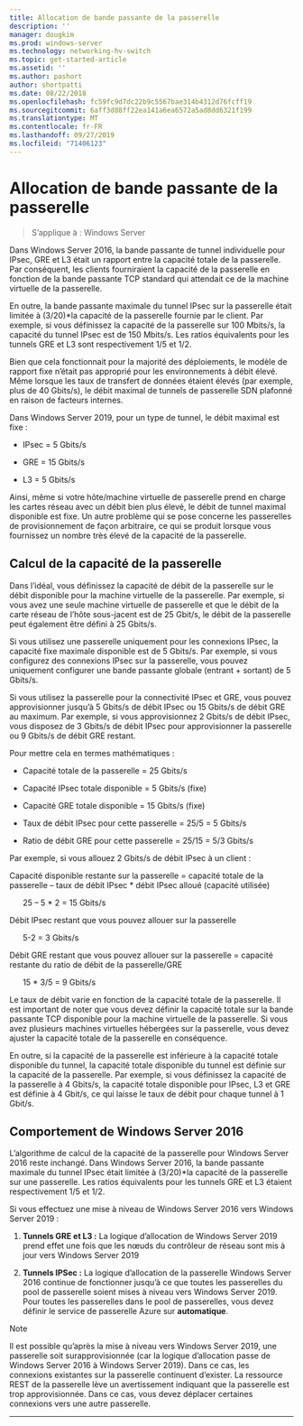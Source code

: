 ```yaml
---
title: Allocation de bande passante de la passerelle
description: ''
manager: dougkim
ms.prod: windows-server
ms.technology: networking-hv-switch
ms.topic: get-started-article
ms.assetid: ''
ms.author: pashort
author: shortpatti
ms.date: 08/22/2018
ms.openlocfilehash: fc59fc9d7dc22b9c5567bae314b4312d76fcff19
ms.sourcegitcommit: 6aff3d88ff22ea141a6ea6572a5ad8dd6321f199
ms.translationtype: MT
ms.contentlocale: fr-FR
ms.lasthandoff: 09/27/2019
ms.locfileid: "71406123"
---
```

# <a name="gateway-bandwidth-allocation"></a>Allocation de bande passante de la passerelle

>S’applique à : Windows Server

Dans Windows Server 2016, la bande passante de tunnel individuelle pour IPsec, GRE et L3 était un rapport entre la capacité totale de la passerelle. Par conséquent, les clients fourniraient la capacité de la passerelle en fonction de la bande passante TCP standard qui attendait ce de la machine virtuelle de la passerelle.

En outre, la bande passante maximale du tunnel IPsec sur la passerelle était limitée à (3/20)\*la capacité de la passerelle fournie par le client. Par exemple, si vous définissez la capacité de la passerelle sur 100 Mbits/s, la capacité du tunnel IPsec est de 150 Mbits/s. Les ratios équivalents pour les tunnels GRE et L3 sont respectivement 1/5 et 1/2.

Bien que cela fonctionnait pour la majorité des déploiements, le modèle de rapport fixe n’était pas approprié pour les environnements à débit élevé. Même lorsque les taux de transfert de données étaient élevés (par exemple, plus de 40 Gbits/s), le débit maximal de tunnels de passerelle SDN plafonné en raison de facteurs internes.

Dans Windows Server 2019, pour un type de tunnel, le débit maximal est fixe :

-   IPsec = 5 Gbits/s

-   GRE = 15 Gbits/s

-   L3 = 5 Gbits/s

Ainsi, même si votre hôte/machine virtuelle de passerelle prend en charge les cartes réseau avec un débit bien plus élevé, le débit de tunnel maximal disponible est fixe. Un autre problème qui se pose concerne les passerelles de provisionnement de façon arbitraire, ce qui se produit lorsque vous fournissez un nombre très élevé de la capacité de la passerelle.

## <a name="gateway-capacity-calculation"></a>Calcul de la capacité de la passerelle

Dans l’idéal, vous définissez la capacité de débit de la passerelle sur le débit disponible pour la machine virtuelle de la passerelle. Par exemple, si vous avez une seule machine virtuelle de passerelle et que le débit de la carte réseau de l’hôte sous-jacent est de 25 Gbit/s, le débit de la passerelle peut également être défini à 25 Gbits/s.

Si vous utilisez une passerelle uniquement pour les connexions IPsec, la capacité fixe maximale disponible est de 5 Gbits/s. Par exemple, si vous configurez des connexions IPsec sur la passerelle, vous pouvez uniquement configurer une bande passante globale (entrant + sortant) de 5 Gbits/s.

Si vous utilisez la passerelle pour la connectivité IPsec et GRE, vous pouvez approvisionner jusqu’à 5 Gbits/s de débit IPsec ou 15 Gbits/s de débit GRE au maximum. Par exemple, si vous approvisionnez 2 Gbits/s de débit IPsec, vous disposez de 3 Gbits/s de débit IPsec pour approvisionner la passerelle ou 9 Gbits/s de débit GRE restant.

Pour mettre cela en termes mathématiques :

- Capacité totale de la passerelle = 25 Gbits/s

- Capacité IPsec totale disponible = 5 Gbits/s (fixe)

- Capacité GRE totale disponible = 15 Gbits/s (fixe)

- Taux de débit IPsec pour cette passerelle = 25/5 = 5 Gbits/s

- Ratio de débit GRE pour cette passerelle = 25/15 = 5/3 Gbits/s

Par exemple, si vous allouez 2 Gbits/s de débit IPsec à un client :

Capacité disponible restante sur la passerelle = capacité totale de la passerelle – taux de débit IPsec * débit IPsec alloué (capacité utilisée)

&nbsp;&nbsp;&nbsp;&nbsp;&nbsp;&nbsp;25 – 5 * 2 = 15 Gbits/s

Débit IPsec restant que vous pouvez allouer sur la passerelle 

&nbsp;&nbsp;&nbsp;&nbsp;&nbsp;&nbsp;5-2 = 3 Gbits/s

Débit GRE restant que vous pouvez allouer sur la passerelle = capacité restante du ratio de débit de la passerelle/GRE 

&nbsp;&nbsp;&nbsp;&nbsp;&nbsp;&nbsp;15 * 3/5 = 9 Gbits/s

Le taux de débit varie en fonction de la capacité totale de la passerelle. Il est important de noter que vous devez définir la capacité totale sur la bande passante TCP disponible pour la machine virtuelle de la passerelle. Si vous avez plusieurs machines virtuelles hébergées sur la passerelle, vous devez ajuster la capacité totale de la passerelle en conséquence.

En outre, si la capacité de la passerelle est inférieure à la capacité totale disponible du tunnel, la capacité totale disponible du tunnel est définie sur la capacité de la passerelle. Par exemple, si vous définissez la capacité de la passerelle à 4 Gbits/s, la capacité totale disponible pour IPsec, L3 et GRE est définie à 4 Gbit/s, ce qui laisse le taux de débit pour chaque tunnel à 1 Gbit/s.

## <a name="windows-server-2016-behavior"></a>Comportement de Windows Server 2016

L’algorithme de calcul de la capacité de la passerelle pour Windows Server 2016 reste inchangé. Dans Windows Server 2016, la bande passante maximale du tunnel IPsec était limitée à (3/20)\*la capacité de la passerelle sur une passerelle. Les ratios équivalents pour les tunnels GRE et L3 étaient respectivement 1/5 et 1/2.

Si vous effectuez une mise à niveau de Windows Server 2016 vers Windows Server 2019 :

1.  **Tunnels GRE et L3 :** La logique d’allocation de Windows Server 2019 prend effet une fois que les nœuds du contrôleur de réseau sont mis à jour vers Windows Server 2019

2.  **Tunnels IPSec :** La logique d’allocation de la passerelle Windows Server 2016 continue de fonctionner jusqu’à ce que toutes les passerelles du pool de passerelle soient mises à niveau vers Windows Server 2019. Pour toutes les passerelles dans le pool de passerelles, vous devez définir le service de passerelle Azure sur **automatique**.

>[!NOTE]
>Il est possible qu’après la mise à niveau vers Windows Server 2019, une passerelle soit surapprovisionnée (car la logique d’allocation passe de Windows Server 2016 à Windows Server 2019). Dans ce cas, les connexions existantes sur la passerelle continuent d’exister. La ressource REST de la passerelle lève un avertissement indiquant que la passerelle est trop approvisionnée. Dans ce cas, vous devez déplacer certaines connexions vers une autre passerelle.

---